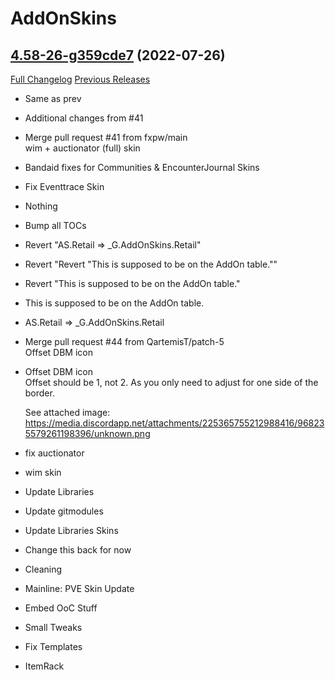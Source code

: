 # AddOnSkins

## [4.58-26-g359cde7](https://github.com/Azilroka/AddOnSkins/tree/359cde7454e98021bfc96bd8276be6ac8653b0a7) (2022-07-26)
[Full Changelog](https://github.com/Azilroka/AddOnSkins/compare/4.58...359cde7454e98021bfc96bd8276be6ac8653b0a7) [Previous Releases](https://github.com/Azilroka/AddOnSkins/releases)

- Same as prev  
- Additional changes from #41  
- Merge pull request #41 from fxpw/main  
    wim + auctionator (full) skin  
- Bandaid fixes for Communities & EncounterJournal Skins  
- Fix Eventtrace Skin  
- Nothing  
- Bump all TOCs  
- Revert "AS.Retail => _G.AddOnSkins.Retail"  
- Revert "Revert "This is supposed to be on the AddOn table.""  
- Revert "This is supposed to be on the AddOn table."  
- This is supposed to be on the AddOn table.  
- AS.Retail => _G.AddOnSkins.Retail  
- Merge pull request #44 from QartemisT/patch-5  
    Offset DBM icon  
- Offset DBM icon  
    Offset should be 1, not 2. As you only need to adjust for one side of the border.  
    See attached image: https://media.discordapp.net/attachments/225365755212988416/968235579261198396/unknown.png  
- fix auctionator  
- wim skin  
- Update Libraries  
- Update gitmodules  
- Update Libraries Skins  
- Change this back for now  
- Cleaning  
- Mainline: PVE Skin Update  
- Embed OoC Stuff  
- Small Tweaks  
- Fix Templates  
- ItemRack  
